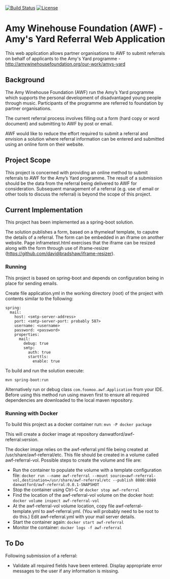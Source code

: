 [![Build Status](https://travis-ci.org/danwatford/awf-referral.svg?branch=master)](https://travis-ci.org/danwatford/awf-referral)
[![License](https://img.shields.io/badge/License-Apache%202.0-blue.svg)](https://opensource.org/licenses/Apache-2.0)

# Amy Winehouse Foundation (AWF) - Amy's Yard Referral Web Application

This web application allows partner organisations to AWF to submit referrals on behalf of applicants to the Amy's Yard programme - http://amywinehousefoundation.org/our-work/amys-yard


## Background

The Amy Winehouse Foundation (AWF) run the Amy’s Yard programme which supports the personal development of disadvantaged young people through music. Participants of the programme are referred to foundation by partner organisations.

The current referral process involves filling out a form (hard copy or word document) and submitting to AWF by post or email.

AWF would like to reduce the effort required to submit a referral and envision a solution where referral information can be entered and submitted using an online form on their website.

## Project Scope

This project is concerned with providing an online method to submit referrals to AWF for the Amy’s Yard programme. The result of a submission should be the data from the referral being delivered to AWF for consideration. Subsequent management of a referral (e.g. use of email or other tools to discuss the referral) is beyond the scope of this project.

## Current Implementation

This project has been implemented as a spring-boot solution.

The solution publishes a form, based on a thymeleaf template, to caputre the details of a referral.
The form can be embedded in an iframe on another website. Page inframetest.html exercises that the iframe can be resized along with the form through use of iframe-resizer (https://github.com/davidjbradshaw/iframe-resizer).

### Running
This project is based on spring-boot and depends on configuration being in place for sending emails.

Create file application.yml in the working directory (root) of the project with contents similar to the following:

```
spring:
  mail:
    host: <smtp-server-address>
    port: <smtp-server-port: probably 587>
    username: <username>
    password: <password>
    properties:
      mail:
        debug: true
        smtp:
          auth: true
          starttls:
            enable: true
```

To build and run the solution execute:
```
mvn spring-boot:run
```

Alternatively run or debug class `com.foomoo.awf.Application` from your IDE. Before using this method run 
using maven first to ensure all required dependencies are downloaded to the local 
maven repository.

### Running with Docker
To build this project as a docker container run:
```mvn -P docker package```

This will create a docker image at repository danwatford/awf-referral:_version_. 

The docker image relies on the awf-referral.yml file being created at /usr/share/awf-referral/etc.
This file should be created in a volume called awf-referral-vol. Possible steps to create the volume
and file are:
- Run the container to populate the volume with a template configuration file:
```docker run --name awf-referral --mount source=awf-referral-vol,destination=/usr/share/awf-referral/etc --publish 8080:8080 danwatford/awf-referral:0.0.1-SNAPSHOT```  
- Stop the container using Ctrl-C or ```docker stop awf-referral```
- Find the location of the awf-referral-vol volume on the docker host: ```docker volume inspect awf-referral-vol```
- At the awf-referral-vol volume location, copy file awf-referral-template.yml to awf-referral.yml. (You will probably need to 
be root to do this.) Edit awf-referral.yml with your mail server details.
- Start the container again: ```docker start awf-referral```
- Monitor the container: ```docker logs -f awf-referral```

## To Do
Following submission of a referral:
- Validate all required fields have been entered. Display appropriate error messages to the user if any information is missing.
